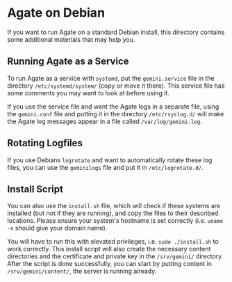 # Agate on Debian

If you want to run Agate on a standard Debian install, this directory contains some additional materials that may help you.

## Running Agate as a Service

To run Agate as a service with `systemd`, put the `gemini.service` file in the directory `/etc/systemd/system/` (copy or move it there). This service file has some comments you may want to look at before using it.

If you use the service file and want the Agate logs in a separate file, using the `gemini.conf` file and putting it in the directory `/etc/rsyslog.d/` will make the Agate log messages appear in a file called `/var/log/gemini.log`.

## Rotating Logfiles

If you use Debians `logrotate` and want to automatically rotate these log files, you can use the `geminilogs` file and put it in `/etc/logrotate.d/`.

## Install Script

You can also use the `install.sh` file, which will check if these systems are installed (but not if they are running), and copy the files to their described locations. Please ensure your system's hostname is set correctly (i.e. `uname -n` should give your domain name).

You will have to run this with elevated privileges, i.e. `sudo ./install.sh` to work correctly. This install script will also create the necessary content directories and the certificate and private key in the `/srv/gemini/` directory. After the script is done successfully, you can start by putting content in `/srv/gemini/content/`, the server is running already.
